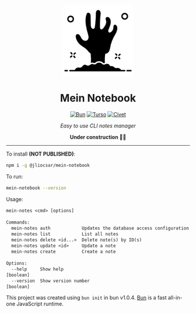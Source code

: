 <div align=center>

<picture>
  <source media="(prefers-color-scheme: dark)" srcset="./.github/white-hand.png">
  <img alt="Logo" src="./.github/hand.png" width="196">
</picture>

# Mein Notebook

[![Bun][bun-badge]][bun-url] [![Turso][turso-badge]][turso-url] [![Civet][civet-badge]][civet-url]

_Easy to use CLI notes manager_

**Under construction 👨‍🏭**

</div>

---

To install **(NOT PUBLISHED)**:

```bash
npm i -g @jliocsar/mein-notebook
```

To run:

```bash
mein-notebook --version
```

Usage:

```
mein-notes <cmd> [options]

Commands:
  mein-notes auth            Updates the database access configuration
  mein-notes list            List all notes
  mein-notes delete <id...>  Delete note(s) by ID(s)
  mein-notes update <id>     Update a note
  mein-notes create          Create a note

Options:
  --help     Show help                                                 [boolean]
  --version  Show version number                                       [boolean]
```

This project was created using `bun init` in bun v1.0.4. [Bun](https://bun.sh) is a fast all-in-one JavaScript runtime.

[bun-badge]: https://img.shields.io/badge/bun-fbf0df?style=flat-square&logo=bun&logoColor=fbf0df&color=14151a
[bun-url]: https://bun.sh/
[turso-badge]: https://img.shields.io/badge/turso-121c22?style=flat-square&logo=turso&logoColor=4ff8d2
[turso-url]: https://turso.tech/
[civet-badge]: https://img.shields.io/badge/civet-3e63dd?style=flat-square
[civet-url]: https://civet.dev/

